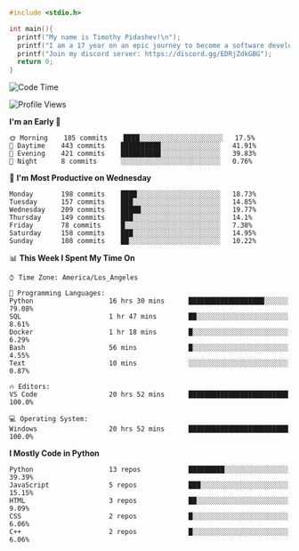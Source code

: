 ```c
#include <stdio.h>

int main(){
  printf("My name is Timothy Pidashev!\n"); 
  printf("I am a 17 year on an epic journey to become a software developer!\n");
  printf("Join my discord server: https://discord.gg/EDRjZdkGBG");
  return 0;
}
```

<!--START_SECTION:waka-->
![Code Time](http://img.shields.io/badge/Code%20Time-593%20hrs%209%20mins-blue)

![Profile Views](http://img.shields.io/badge/Profile%20Views-249-blue)

**I'm an Early 🐤** 

```text
🌞 Morning    185 commits    ████░░░░░░░░░░░░░░░░░░░░░   17.5% 
🌆 Daytime    443 commits    ██████████░░░░░░░░░░░░░░░   41.91% 
🌃 Evening    421 commits    ██████████░░░░░░░░░░░░░░░   39.83% 
🌙 Night      8 commits      ░░░░░░░░░░░░░░░░░░░░░░░░░   0.76%

```
📅 **I'm Most Productive on Wednesday** 

```text
Monday       198 commits    ████░░░░░░░░░░░░░░░░░░░░░   18.73% 
Tuesday      157 commits    ███░░░░░░░░░░░░░░░░░░░░░░   14.85% 
Wednesday    209 commits    █████░░░░░░░░░░░░░░░░░░░░   19.77% 
Thursday     149 commits    ███░░░░░░░░░░░░░░░░░░░░░░   14.1% 
Friday       78 commits     █░░░░░░░░░░░░░░░░░░░░░░░░   7.38% 
Saturday     158 commits    ███░░░░░░░░░░░░░░░░░░░░░░   14.95% 
Sunday       108 commits    ██░░░░░░░░░░░░░░░░░░░░░░░   10.22%

```


📊 **This Week I Spent My Time On** 

```text
⌚︎ Time Zone: America/Los_Angeles

💬 Programming Languages: 
Python                   16 hrs 30 mins      ███████████████████░░░░░░   79.08% 
SQL                      1 hr 47 mins        ██░░░░░░░░░░░░░░░░░░░░░░░   8.61% 
Docker                   1 hr 18 mins        █░░░░░░░░░░░░░░░░░░░░░░░░   6.29% 
Bash                     56 mins             █░░░░░░░░░░░░░░░░░░░░░░░░   4.55% 
Text                     10 mins             ░░░░░░░░░░░░░░░░░░░░░░░░░   0.87%

🔥 Editors: 
VS Code                  20 hrs 52 mins      █████████████████████████   100.0%

💻 Operating System: 
Windows                  20 hrs 52 mins      █████████████████████████   100.0%

```

**I Mostly Code in Python** 

```text
Python                   13 repos            █████████░░░░░░░░░░░░░░░░   39.39% 
JavaScript               5 repos             ███░░░░░░░░░░░░░░░░░░░░░░   15.15% 
HTML                     3 repos             ██░░░░░░░░░░░░░░░░░░░░░░░   9.09% 
CSS                      2 repos             █░░░░░░░░░░░░░░░░░░░░░░░░   6.06% 
C++                      2 repos             █░░░░░░░░░░░░░░░░░░░░░░░░   6.06%

```



<!--END_SECTION:waka-->
